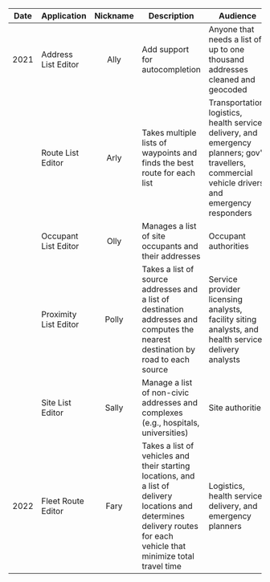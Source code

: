 |Date|Application|Nickname|Description|Audience|
|----|----|:----:|----|----|
|2021|Address List Editor|Ally|Add support for autocompletion|Anyone that needs a list of up to one thousand addresses cleaned and geocoded
||Route List Editor|Arly|Takes multiple lists of waypoints and finds the best route for each list|Transportation, logistics, health service delivery, and emergency planners; gov't travellers, commercial vehicle drivers, and emergency responders
||Occupant List Editor|Olly|Manages a list of site occupants and their addresses|Occupant authorities
||Proximity List Editor|Polly|Takes a list of source addresses and a list of destination addresses and computes the nearest destination by road to each source|Service provider licensing analysts, facility siting analysts, and health service delivery analysts
||Site List Editor|Sally|Manage a list of non-civic addresses and complexes (e.g., hospitals, universities)|Site authorities
|2022|Fleet Route Editor|Fary|Takes a list of vehicles and their starting locations, and a list of delivery locations and determines delivery routes for each vehicle that minimize total travel time|Logistics, health service delivery, and emergency planners
